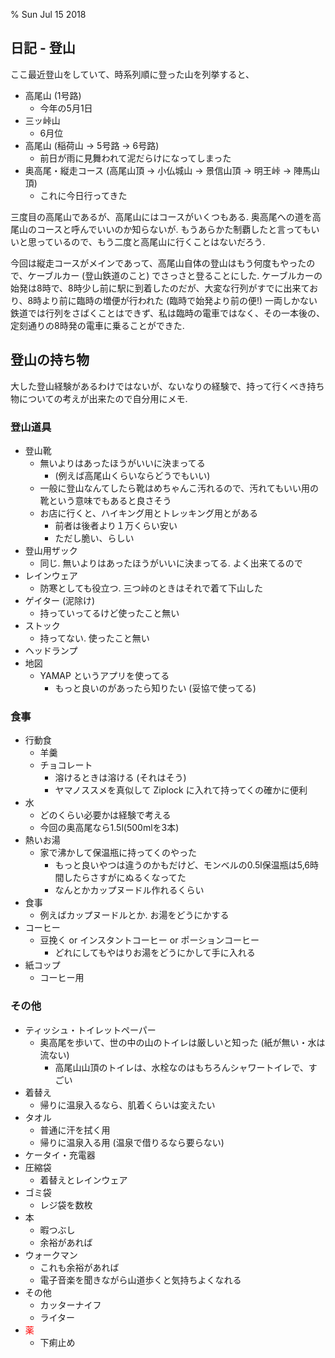 % Sun Jul 15 2018

## 日記 - 登山

ここ最近登山をしていて、時系列順に登った山を列挙すると、

- 高尾山 (1号路)
    - 今年の5月1日
- 三ッ峠山
    - 6月位
- 高尾山 (稲荷山 -> 5号路 -> 6号路)
    - 前日が雨に見舞われて泥だらけになってしまった
- 奥高尾・縦走コース (高尾山頂 -> 小仏城山 -> 景信山頂 -> 明王峠 -> 陣馬山頂)
    - これに今日行ってきた

三度目の高尾山であるが、高尾山にはコースがいくつもある.
奥高尾への道を高尾山のコースと呼んでいいのか知らないが.
もうあらかた制覇したと言ってもいいと思っているので、もう二度と高尾山に行くことはないだろう.

今回は縦走コースがメインであって、高尾山自体の登山はもう何度もやったので、ケーブルカー (登山鉄道のこと) でさっさと登ることにした.
ケーブルカーの始発は8時で、8時少し前に駅に到着したのだが、大変な行列がすでに出来ており、8時より前に臨時の増便が行われた (臨時で始発より前の便!)
一両しかない鉄道では行列をさばくことはできず、私は臨時の電車ではなく、その一本後の、定刻通りの8時発の電車に乗ることができた.

## 登山の持ち物

大した登山経験があるわけではないが、ないなりの経験で、持って行くべき持ち物についての考えが出来たので自分用にメモ.

### 登山道具

- 登山靴
    - 無いよりはあったほうがいいに決まってる
        - (例えば高尾山くらいならどうでもいい)
    - 一般に登山なんてしたら靴はめちゃんこ汚れるので、汚れてもいい用の靴という意味でもあると良さそう
    - お店に行くと、ハイキング用とトレッキング用とがある
        - 前者は後者より１万くらい安い
        - ただし脆い、らしい
- 登山用ザック
    - 同じ. 無いよりはあったほうがいいに決まってる. よく出来てるので
- レインウェア
    - 防寒としても役立つ. 三つ峠のときはそれで着て下山した
- ゲイター (泥除け)
    - 持っていってるけど使ったこと無い
- ストック
    - 持ってない. 使ったこと無い
- ヘッドランプ
- 地図
    - YAMAP というアプリを使ってる
        - もっと良いのがあったら知りたい (妥協で使ってる)

### 食事

- 行動食
    - 羊羹
    - チョコレート
        - 溶けるときは溶ける (それはそう)
        - ヤマノススメを真似して Ziplock に入れて持ってくの確かに便利
- 水
    - どのくらい必要かは経験で考える
    - 今回の奥高尾なら1.5l(500mlを3本)
- 熱いお湯
    - 家で沸かして保温瓶に持ってくのやった
        - もっと良いやつは違うのかもだけど、モンベルの0.5l保温瓶は5,6時間したらさすがにぬるくなってた
        - なんとかカップヌードル作れるくらい
- 食事
    - 例えばカップヌードルとか. お湯をどうにかする
- コーヒー
    - 豆挽く or インスタントコーヒー or ポーションコーヒー
        - どれにしてもやはりお湯をどうにかして手に入れる
- 紙コップ
    - コーヒー用

### その他

- ティッシュ・トイレットペーパー
    - 奥高尾を歩いて、世の中の山のトイレは厳しいと知った (紙が無い・水は流ない)
        - 高尾山山頂のトイレは、水栓なのはもちろんシャワートイレで、すごい
- 着替え
    - 帰りに温泉入るなら、肌着くらいは変えたい
- タオル
    - 普通に汗を拭く用
    - 帰りに温泉入る用 (温泉で借りるなら要らない)
- ケータイ・充電器
- 圧縮袋
    - 着替えとレインウェア
- ゴミ袋
    - レジ袋を数枚
- 本
    - 暇つぶし
    - 余裕があれば
- ウォークマン
    - これも余裕があれば
    - 電子音楽を聞きながら山道歩くと気持ちよくなれる
- その他
    - カッターナイフ
    - ライター
- <span style="color:red">薬</span>
    - 下痢止め
